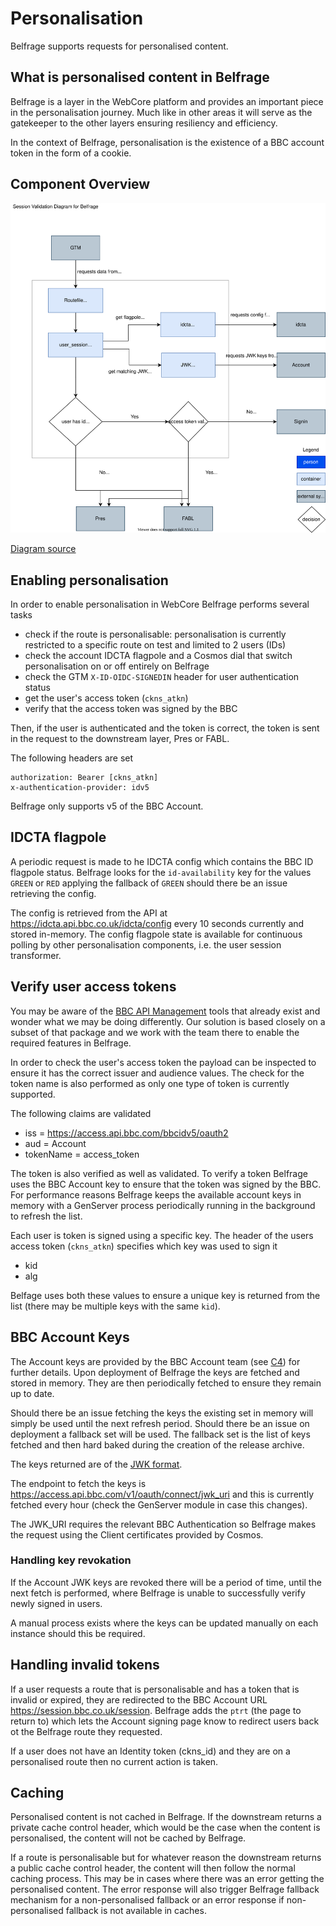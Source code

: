 # Personalisation

Belfrage supports requests for personalised content.

## What is personalised content in Belfrage

Belfrage is a layer in the WebCore platform and provides an important piece in the personalisation journey. Much like in other areas it will serve as the gatekeeper to the other layers ensuring resiliency and efficiency.

In the context of Belfrage, personalisation is the existence of a BBC account token in the form of a cookie.

## Component Overview

![Session Validation](img/session-validation.svg)

[Diagram source](source/session-validation.drawio)

## Enabling personalisation

In order to enable personalisation in WebCore Belfrage performs several tasks

* check if the route is personalisable: personalisation is currently restricted to a specific route on test and limited to 2 users (IDs)
* check the account IDCTA flagpole and a Cosmos dial that switch personalisation on or off entirely on Belfrage
* check the GTM `X-ID-OIDC-SIGNEDIN` header for user authentication status
* get the user's access token (`ckns_atkn`)
* verify that the access token was signed by the BBC

Then, if the user is authenticated and the token is correct, the token is sent in the request to the downstream layer, Pres or FABL.

The following headers are set

```
authorization: Bearer [ckns_atkn]
x-authentication-provider: idv5
```

Belfrage only supports v5 of the BBC Account.

## IDCTA flagpole

A periodic request is made to he IDCTA config which contains the BBC ID flagpole status. Belfrage looks for the `id-availability` key for the values `GREEN` or `RED` applying the fallback of `GREEN` should there be an issue retrieving the config.

The config is retrieved from the API at https://idcta.api.bbc.co.uk/idcta/config every 10 seconds currently and stored in-memory. The config flagpole state is available for continuous polling by other personalisation components, i.e. the user session transformer.

## Verify user access tokens

You may be aware of the [BBC API Management](https://github.com/bbc/api-management/wiki) tools that already exist and wonder what we may be doing differently. Our solution is based closely on a subset of that package and we work with the team there to enable the required features in Belfrage.

In order to check the user's access token the payload can be inspected to ensure it has the correct issuer and audience values. The check for the token name is also performed as only one type of token is currently supported.

The following claims are validated

* iss = https://access.api.bbc.com/bbcidv5/oauth2
* aud = Account
* tokenName = access_token

The token is also verified as well as validated. To verify a token Belfrage uses the BBC Account key to ensure that the token was signed by the BBC. For performance reasons Belfrage keeps the available account keys in memory with a GenServer process periodically running in the background to refresh the list.

Each user is token is signed using a specific key. The header of the users access token (`ckns_atkn`) specifies which key was used to sign it

* kid
* alg

Belfage uses both these values to ensure a unique key is returned from the list (there may be multiple keys with the same `kid`).

## BBC Account Keys

The Account keys are provided by the BBC Account team (see [C4](docs/architecture.md#level-2-container-diagrams)) for further details. Upon deployment of Belfrage the keys are fetched and stored in memory. They are then periodically fetched to ensure they remain up to date.

Should there be an issue fetching the keys the existing set in memory will simply be used until the next refresh period. Should there be an issue on deployment a fallback set will be used. The fallback set is the list of keys fetched and then hard baked during the creation of the release archive.

The keys returned are of the [JWK format](https://tools.ietf.org/html/rfc7517).

The endpoint to fetch the keys is https://access.api.bbc.com/v1/oauth/connect/jwk_uri and this is currently fetched every hour (check the GenServer module in case this changes).

The JWK_URI requires the relevant BBC Authentication so Belfrage makes the request using the Client certificates provided by Cosmos.

### Handling key revokation

If the Account JWK keys are revoked there will be a period of time, until the next fetch is performed, where Belfrage is unable to successfully verify newly signed in users.

A manual process exists where the keys can be updated manually on each instance should this be required.

## Handling invalid tokens

If a user requests a route that is personalisable and has a token that is invalid or expired, they are redirected to the BBC Account URL https://session.bbc.co.uk/session. Belfrage adds the `ptrt` (the page to return to) which lets the Account signing page know to redirect users back ot the Belfrage route they requested.

If a user does not have an Identity token (ckns_id) and they are on a personalised route then no current action is taken.

## Caching

Personalised content is not cached in Belfrage. If the downstream returns a private cache control header, which would be the case when the content is personalised, the content will not be cached by Belfrage.

If a route is personalisable but for whatever reason the downstream returns a public cache control header, the content will then follow the normal caching process. This may be in cases where there was an error getting the personalised content. The error response will also trigger Belfrage fallback mechanism for a non-personalised fallback or an error response if non-personalised fallback is not available in caches.
